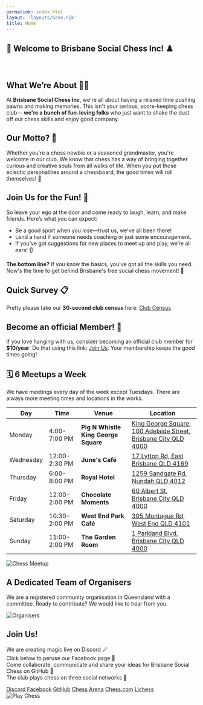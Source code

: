 ```yaml
---
permalink: index.html
layout: 'layouts/base.njk'
title: Home
---
```


<section class="section">
  <h1><span aria-hidden="true">🎉</span> Welcome to Brisbane Social Chess Inc! <span aria-hidden="true">♟️</span></h1>
  <br />
  <h2>What We’re About <span aria-hidden="true">🧑‍🎨</span></h2>
  <p>
    At <strong>Brisbane Social Chess Inc</strong>, we're all about having a relaxed time pushing pawns and making memories. This
    isn't your serious, score-keeping chess club— <strong>we're a bunch of fun-loving folks</strong> who just want to shake the dust
    off our chess skills and enjoy good company.
  </p>
  <h2>Our Motto? <span aria-hidden="true">🎯</span></h2>
  <p>
    Whether you're a chess newbie or a seasoned grandmaster, you're welcome in our club. We know that chess has a way of bringing
    together curious and creative souls from all walks of life. When you put those eclectic personalities around a chessboard, the
    good times will roll themselves! <span aria-hidden="true">🎊</span>
  </p>
  <h2>Join Us for the Fun! <span aria-hidden="true">🤝</span></h2>
  <p>So leave your ego at the door and come ready to laugh, learn, and make friends. Here’s what you can expect:</p>
  <ul>
    <li>Be a good sport when you lose—trust us, we've all been there!</li>
    <li>Lend a hand if someone needs coaching or just some encouragement.</li>
    <li>If you’ve got suggestions for new places to meet up and play, we’re all ears! <span aria-hidden="true">👂</span></li>
  </ul>
  <p>
    <strong>The bottom line?</strong> If you know the basics, you've got all the skills you need. Now's the time to get behind
    Brisbane's free social chess movement! <span aria-hidden="true">🙌</span>
  </p>
  <h2>Quick Survey <span aria-hidden="true">📋</span></h2>
  <p>Pretty please take our <strong>30-second club census</strong> here: <a href="https://goo.gl/VQGmes">Club Census</a></p>
  <h2>Become an official Member! <span aria-hidden="true">🎈</span></h2>
  <p>
    If you love hanging with us, consider becoming an official club member for <strong>$10/year</strong>. Do that using this link:
    <a href="https://app.joinit.com/o/brisbane-social-chess">Join Us</a>. Your membership keeps the good times going!
  </p>
</section>
<section class="section">
  <h2><span aria-hidden="true">🗓️</span> 6 Meetups a Week</h2>
  <p>We have meetings every day of the week except Tuesdays. There are always more meeting times and locations in the works.</p>
  <table class="custom-table">
    <thead>
      <tr>
        <th scope="col">Day</th>
        <th scope="col">Time</th>
        <th scope="col">Venue</th>
        <th scope="col">Location</th>
      </tr>
    </thead>
    <tbody>
      <tr>
        <td>Monday</td>
        <td>4:00-7:00 PM</td>
        <td>
          <strong>Pig N Whistle King George Square</strong>
        </td>
        <td>
          <a
            href="https://www.google.com/maps/search/?api=1&query=Pig+N+Whistle+King+George+Square%2C+100+Adelaide+Street%2C+Brisbane+City+QLD+4000"
            target="_blank"
            rel="noopener noreferrer"
            >King George Square, 100 Adelaide Street, Brisbane City QLD 4000</a
          >
        </td>
      </tr>
      <tr>
        <td>Wednesday</td>
        <td>12:00-2:30 PM</td>
        <td>
          <strong>June's Café</strong>
        </td>
        <td>
          <a
            href="https://www.google.com/maps/search/?api=1&query=June%27s+Cafe%2C+17+Lytton+Rd%2C+East+Brisbane+QLD+4169"
            target="_blank"
            rel="noopener noreferrer"
            >17 Lytton Rd, East Brisbane QLD 4169</a
          >
        </td>
      </tr>
      <tr>
        <td>Thursday</td>
        <td>6:00-8:00 PM</td>
        <td>
          <strong>Royal Hotel</strong>
        </td>
        <td>
          <a
            href="https://www.google.com/maps/search/?api=1&query=Royal+Hotel%2C+1259+Sandgate+Rd%2C+Nundah+QLD+4012"
            target="_blank"
            rel="noopener noreferrer"
            >1259 Sandgate Rd, Nundah QLD 4012</a
          >
        </td>
      </tr>
      <tr>
        <td>Friday</td>
        <td>12:00-2:00 PM</td>
        <td>
          <strong>Chocolate Moments</strong>
        </td>
        <td>
          <a
            href="https://www.google.com/maps/search/?api=1&query=Chocolate+Moments%2C+60+Albert+St%2C+Brisbane+City+QLD+4000"
            target="_blank"
            rel="noopener noreferrer"
            >60 Albert St, Brisbane City QLD 4000</a
          >
        </td>
      </tr>
      <tr>
        <td>Saturday</td>
        <td>10:30-2:00 PM</td>
        <td>
          <strong>West End Park Café</strong>
        </td>
        <td>
          <a
            href="https://www.google.com/maps/search/?api=1&query=West+End+Park+Cafe%2C+305+Montague+Rd%2C+West+End+QLD+4101"
            target="_blank"
            rel="noopener noreferrer"
            >305 Montague Rd, West End QLD 4101</a
          >
        </td>
      </tr>
      <tr>
        <td>Sunday</td>
        <td>11:00-2:00 PM</td>
        <td>
          <strong>The Garden Room</strong>
        </td>
        <td>
          <a
            href="https://www.google.com/maps/search/?api=1&query=The+Garden+Room%2C+1+Parkland+Blvd%2C+Brisbane+City+QLD+4000"
            target="_blank"
            rel="noopener noreferrer"
            >1 Parkland Blvd, Brisbane City QLD 4000</a
          >
        </td>
      </tr>
    </tbody>
  </table>
  <img src="/assets/locations.jpg" alt="Chess Meetup" />
</section>
<!-- Section 3 -->
<section class="section">
  <h2>A Dedicated Team of Organisers</h2>
  <p>
    We are a registered community organisation in Queensland with a committee. Ready to contribute? We would like to hear from you.
  </p>
  <img src="/assets/organisers.jpg" alt="Organisers" />
</section>
<!-- Section 4 -->
<section class="section">
  <div class="bio">
    <h2>Join Us!</h2>
    <p>
      We are creating magic live on Discord <span aria-hidden="true">🪄</span> <br />
      Click below to peruse our Facebook page <span aria-hidden="true">📄</span> <br />
      Come collaborate, communicate and share your ideas for Brisbane Social Chess on GitHub <span aria-hidden="true">🚀</span>
      <br />
      The club plays chess on three social networks <span aria-hidden="true">💃</span>
    </p>
  </div>
  <div class="button-group">
    <a href="https://discord.com/invite/JWBKhQmzvD" class="button">Discord</a>
    <a href="https://www.facebook.com/BrisbaneSocialChess/" class="button">Facebook</a>
    <a href="https://github.com/brisbanesocialchess" class="button">GitHub</a>
    <a href="https://worldchess.com/community/bsc" class="button">Chess Arena</a>
    <a href="https://www.chess.com/club/brisbane-social-chess" class="button">Chess.com</a>
    <a href="https://lichess.org/team/brisbane-social-chess" class="button">Lichess</a>
  </div>
  <img src="/assets/background-smaller.jpg" alt="Play Chess" />
</section>

<!-- # Welcome to My Eleventy Blog

## Posts

<ul>
{% for post in collections.posts %}
  <li>
    <a href="{{ post.url }}">{{ post.data.title }}</a> - {{ post.date | date("yyyy-MM-dd") }}
  </li>
{% endfor %}
</ul>

## Categories

<ul>
{% for category in collections.categories %}
  <li><a href="/categories/{{ category | slug }}/">{{ category }}</a></li>
{% endfor %}
</ul>

## Tags

<ul>
{% for tag in collections.tags %}
  <li><a href="/tags/{{ tag | slug }}/">{{ tag }}</a></li>
{% endfor %}
</ul> -->
